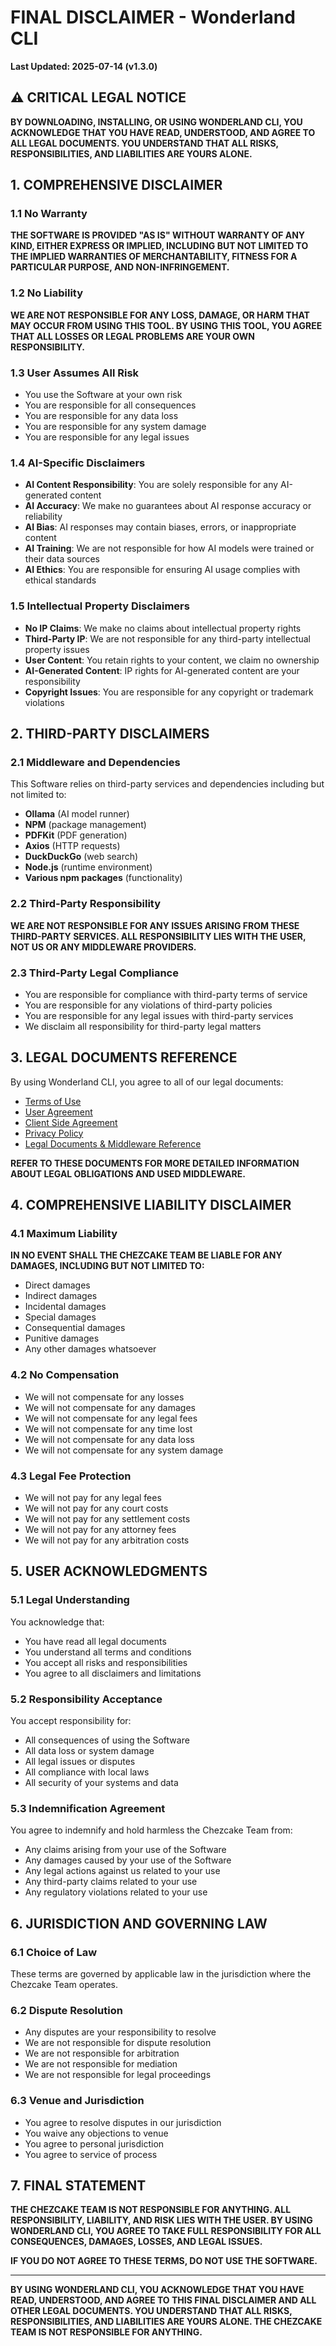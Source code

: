# FINAL DISCLAIMER - Wonderland CLI

**Last Updated: 2025-07-14 (v1.3.0)**

## ⚠️ CRITICAL LEGAL NOTICE

**BY DOWNLOADING, INSTALLING, OR USING WONDERLAND CLI, YOU ACKNOWLEDGE THAT YOU HAVE READ, UNDERSTOOD, AND AGREE TO ALL LEGAL DOCUMENTS. YOU UNDERSTAND THAT ALL RISKS, RESPONSIBILITIES, AND LIABILITIES ARE YOURS ALONE.**

## 1. COMPREHENSIVE DISCLAIMER

### 1.1 No Warranty
**THE SOFTWARE IS PROVIDED "AS IS" WITHOUT WARRANTY OF ANY KIND, EITHER EXPRESS OR IMPLIED, INCLUDING BUT NOT LIMITED TO THE IMPLIED WARRANTIES OF MERCHANTABILITY, FITNESS FOR A PARTICULAR PURPOSE, AND NON-INFRINGEMENT.**

### 1.2 No Liability
**WE ARE NOT RESPONSIBLE FOR ANY LOSS, DAMAGE, OR HARM THAT MAY OCCUR FROM USING THIS TOOL. BY USING THIS TOOL, YOU AGREE THAT ALL LOSSES OR LEGAL PROBLEMS ARE YOUR OWN RESPONSIBILITY.**

### 1.3 User Assumes All Risk
- You use the Software at your own risk
- You are responsible for all consequences
- You are responsible for any data loss
- You are responsible for any system damage
- You are responsible for any legal issues

### 1.4 AI-Specific Disclaimers
- **AI Content Responsibility**: You are solely responsible for any AI-generated content
- **AI Accuracy**: We make no guarantees about AI response accuracy or reliability
- **AI Bias**: AI responses may contain biases, errors, or inappropriate content
- **AI Training**: We are not responsible for how AI models were trained or their data sources
- **AI Ethics**: You are responsible for ensuring AI usage complies with ethical standards

### 1.5 Intellectual Property Disclaimers
- **No IP Claims**: We make no claims about intellectual property rights
- **Third-Party IP**: We are not responsible for any third-party intellectual property issues
- **User Content**: You retain rights to your content, we claim no ownership
- **AI-Generated Content**: IP rights for AI-generated content are your responsibility
- **Copyright Issues**: You are responsible for any copyright or trademark violations

## 2. THIRD-PARTY DISCLAIMERS

### 2.1 Middleware and Dependencies
This Software relies on third-party services and dependencies including but not limited to:
- **Ollama** (AI model runner)
- **NPM** (package management)
- **PDFKit** (PDF generation)
- **Axios** (HTTP requests)
- **DuckDuckGo** (web search)
- **Node.js** (runtime environment)
- **Various npm packages** (functionality)

### 2.2 Third-Party Responsibility
**WE ARE NOT RESPONSIBLE FOR ANY ISSUES ARISING FROM THESE THIRD-PARTY SERVICES. ALL RESPONSIBILITY LIES WITH THE USER, NOT US OR ANY MIDDLEWARE PROVIDERS.**

### 2.3 Third-Party Legal Compliance
- You are responsible for compliance with third-party terms of service
- You are responsible for any violations of third-party policies
- You are responsible for any legal issues with third-party services
- We disclaim all responsibility for third-party legal matters

## 3. LEGAL DOCUMENTS REFERENCE

By using Wonderland CLI, you agree to all of our legal documents:
- [Terms of Use](TERMS_OF_USE.md)
- [User Agreement](USER_AGREEMENT.md)
- [Client Side Agreement](CLIENT_SIDE_AGREEMENT.md)
- [Privacy Policy](PRIVACY.md)
- [Legal Documents & Middleware Reference](LEGAL_DOCUMENTS_AND_MIDDLEWARE.md)

**REFER TO THESE DOCUMENTS FOR MORE DETAILED INFORMATION ABOUT LEGAL OBLIGATIONS AND USED MIDDLEWARE.**

## 4. COMPREHENSIVE LIABILITY DISCLAIMER

### 4.1 Maximum Liability
**IN NO EVENT SHALL THE CHEZCAKE TEAM BE LIABLE FOR ANY DAMAGES, INCLUDING BUT NOT LIMITED TO:**
- Direct damages
- Indirect damages
- Incidental damages
- Special damages
- Consequential damages
- Punitive damages
- Any other damages whatsoever

### 4.2 No Compensation
- We will not compensate for any losses
- We will not compensate for any damages
- We will not compensate for any legal fees
- We will not compensate for any time lost
- We will not compensate for any data loss
- We will not compensate for any system damage

### 4.3 Legal Fee Protection
- We will not pay for any legal fees
- We will not pay for any court costs
- We will not pay for any settlement costs
- We will not pay for any attorney fees
- We will not pay for any arbitration costs

## 5. USER ACKNOWLEDGMENTS

### 5.1 Legal Understanding
You acknowledge that:
- You have read all legal documents
- You understand all terms and conditions
- You accept all risks and responsibilities
- You agree to all disclaimers and limitations

### 5.2 Responsibility Acceptance
You accept responsibility for:
- All consequences of using the Software
- All data loss or system damage
- All legal issues or disputes
- All compliance with local laws
- All security of your systems and data

### 5.3 Indemnification Agreement
You agree to indemnify and hold harmless the Chezcake Team from:
- Any claims arising from your use of the Software
- Any damages caused by your use of the Software
- Any legal actions against us related to your use
- Any third-party claims related to your use
- Any regulatory violations related to your use

## 6. JURISDICTION AND GOVERNING LAW

### 6.1 Choice of Law
These terms are governed by applicable law in the jurisdiction where the Chezcake Team operates.

### 6.2 Dispute Resolution
- Any disputes are your responsibility to resolve
- We are not responsible for dispute resolution
- We are not responsible for arbitration
- We are not responsible for mediation
- We are not responsible for legal proceedings

### 6.3 Venue and Jurisdiction
- You agree to resolve disputes in our jurisdiction
- You waive any objections to venue
- You agree to personal jurisdiction
- You agree to service of process

## 7. FINAL STATEMENT

**THE CHEZCAKE TEAM IS NOT RESPONSIBLE FOR ANYTHING. ALL RESPONSIBILITY, LIABILITY, AND RISK LIES WITH THE USER. BY USING WONDERLAND CLI, YOU AGREE TO TAKE FULL RESPONSIBILITY FOR ALL CONSEQUENCES, DAMAGES, LOSSES, AND LEGAL ISSUES.**

**IF YOU DO NOT AGREE TO THESE TERMS, DO NOT USE THE SOFTWARE.**

---

**BY USING WONDERLAND CLI, YOU ACKNOWLEDGE THAT YOU HAVE READ, UNDERSTOOD, AND AGREE TO THIS FINAL DISCLAIMER AND ALL OTHER LEGAL DOCUMENTS. YOU UNDERSTAND THAT ALL RISKS, RESPONSIBILITIES, AND LIABILITIES ARE YOURS ALONE. THE CHEZCAKE TEAM IS NOT RESPONSIBLE FOR ANYTHING.** 